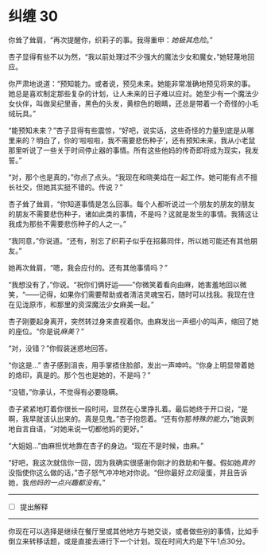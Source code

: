 # 纠缠 30

你耸了耸肩，“再次提醒你，织莉子的事。我得重申：*她极其危险*。”

杏子显得有些不以为然，“我以前处理过不少强大的魔法少女和魔女，”她轻蔑地回应。

你严肃地说道：“预知能力。或者说，预见未来。她能非常准确地预见将来的事。她总是喜欢制定那些复杂的计划，让人未来的日子难以应对。她至少有一个魔法少女伙伴，叫做吴纪里香，黑色的头发，黄棕色的眼睛，还总是带着一个奇怪的小毛绒玩具。”

“能预知未来？”杏子显得有些震惊，“好吧，说实话，这些奇怪的力量到底是从哪里来的？明白了，你的‘啦啦啦，我不需要悲伤种子’，还有预知未来，我从小老鼠那里听说了一些关于时间停止器的事情。所有这些他妈的传奇即将成为现实，我发誓。”

“对，那个也是真的，”你点了点头。“我现在和晓美焰在一起工作。她可能有点不擅长社交，但她其实挺不错的。传说？”

杏子耸了耸肩，“你知道事情是怎么回事。每个人都听说过一个朋友的朋友的朋友的朋友不需要悲伤种子，诸如此类的事情，不是吗？这就是发生的事情。我猜这让我成为那些不需要悲伤种子的人之一。”

“我同意，”你说道。“还有，别忘了织莉子似乎在招募同伴，所以她可能还有其他朋友。”

她再次耸肩，“嗯，我会应付的。还有其他事情吗？”

“我想没有了，”你说。“祝你们俩好运——”你微笑着看向由麻，她害羞地回以微笑，“——记得，如果你们需要帮助或者清洁灵魂宝石，随时可以找我。我现在住在见泷原市，和那里的资深魔法少女麻美一起。”

杏子刚要起身离开，突然转过身来直视着你。由麻发出一声细小的叫声，缩回了她的座位。“你是说*麻美*？”

“对，没错？”你假装迷惑地回答。

“你这是...” 杏子感到沮丧，用手掌捂住脸部，发出一声呻吟。“你身上明显带着她的烙印，真是的。那个包也是她的，不是吗？”

“没错，”你承认，不觉得有必要隐瞒。

杏子紧紧地盯着你很长一段时间，显然在心里挣扎着。最后她终于开口说，“是啊，我早就该认出来的。真是见鬼。”杏子抱怨着。“还有你那*特殊的能力*，”她讽刺地自言自语，“对她来说一切都他妈的更好。”

“大姐姐...”由麻担忧地靠在杏子的身边。“现在不是时候，由麻。”

“好吧，我这次就信你一回，因为我确实很感谢你刚才的救助和午餐。假如她*真的*没指使你这么做的话，”杏子怒气冲冲地对你说。“但你最好*立刻*滚蛋，并且告诉她，我*他妈的一点兴趣都没有*。”

---

- [ ] 提出解释

---

你现在可以选择是继续在餐厅里或其他地方与她交谈，或者做些别的事情，比如手倒立来转移话题，或是直接去进行下一个计划。现在时间大约是下午1点30分。
